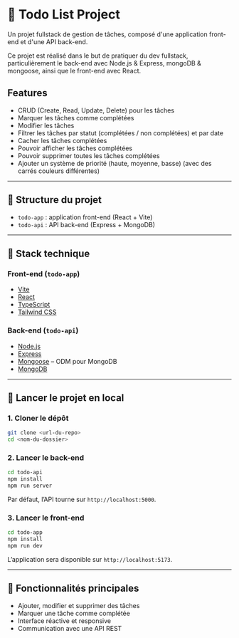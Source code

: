 # 📝 Todo List Project

Un projet fullstack de gestion de tâches, composé d'une application front-end et d'une API back-end.

Ce projet est réalisé dans le but de pratiquer du dev fullstack, particulièrement le back-end avec Node.js & Express, mongoDB & mongoose, ainsi que le front-end avec React.

## Features
- CRUD (Create, Read, Update, Delete) pour les tâches
- Marquer les tâches comme complétées
- Modifier les tâches
- Filtrer les tâches par statut (complétées / non complétées) et par date
- Cacher les tâches complétées
- Pouvoir afficher les tâches complétées
- Pouvoir supprimer toutes les tâches complétées
- Ajouter un système de priorité (haute, moyenne, basse) (avec des carrés couleurs différentes)

---

## 📁 Structure du projet

- `todo-app` : application front-end (React + Vite)
- `todo-api` : API back-end (Express + MongoDB)

---

## 🧱 Stack technique

### Front-end (`todo-app`)

- [Vite](https://vitejs.dev/)
- [React](https://reactjs.org/)
- [TypeScript](https://www.typescriptlang.org/)
- [Tailwind CSS](https://tailwindcss.com/)

### Back-end (`todo-api`)

<!-- TUTO CRUD 
  https://www.youtube.com/watch?v=Iv4VIBEBHKk 
-->

- [Node.js](https://nodejs.org/)
- [Express](https://expressjs.com/)
- [Mongoose](https://mongoosejs.com/) – ODM pour MongoDB
- [MongoDB](https://www.mongodb.com/)

---

## 🚀 Lancer le projet en local

### 1. Cloner le dépôt

```bash
git clone <url-du-repo>
cd <nom-du-dossier>
```

### 2. Lancer le back-end

```bash
cd todo-api
npm install
npm run server
```

Par défaut, l’API tourne sur `http://localhost:5000`.

### 3. Lancer le front-end

```bash
cd todo-app
npm install
npm run dev
```

L’application sera disponible sur `http://localhost:5173`.

---

## 📌 Fonctionnalités principales

- Ajouter, modifier et supprimer des tâches
- Marquer une tâche comme complétée
- Interface réactive et responsive
- Communication avec une API REST